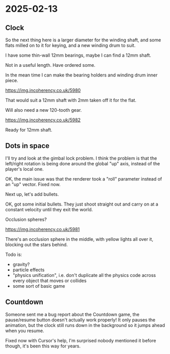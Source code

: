 # 2025-02-13

## Clock

So the next thing here is a larger diameter for the winding shaft, and some flats milled on
to it for keying, and a new winding drum to suit.

I have some thin-wall 12mm bearings, maybe I can find a 12mm shaft.

Not in a useful length. Have ordered some.

In the mean time I can make the bearing holders and winding drum inner piece.

https://img.incoherency.co.uk/5980

That would suit a 12mm shaft with 2mm taken off it for the flat.

Will also need a new 120-tooth gear.

https://img.incoherency.co.uk/5982

Ready for 12mm shaft.

## Dots in space

I'll try and look at the gimbal lock problem. I think the problem is that the left/right
rotation is being done around the global "up" axis, instead of the player's local one.

OK, the main issue was that the renderer took a "roll" parameter instead of an "up"
vector. Fixed now.

Next up, let's add bullets.

OK, got some initial bullets. They just shoot straight out and carry on at a constant
velocity until they exit the world.

Occlusion spheres?

https://img.incoherency.co.uk/5981

There's an occlusion sphere in the middle, with yellow lights all over it, blocking out
the stars behind.

Todo is:

 * gravity?
 * particle effects
 * "physics unification", i.e. don't duplicate all the physics code across every object that moves or collides
 * some sort of basic game

## Countdown

Someone sent me a bug report about the Countdown game, the pause/resume button doesn't
actually work properly! It only pauses the animation, but the clock still runs down in
the background so it jumps ahead when you resume.

Fixed now with Cursor's help, I'm surprised nobody mentioned it before though, it's been
this way for years.
